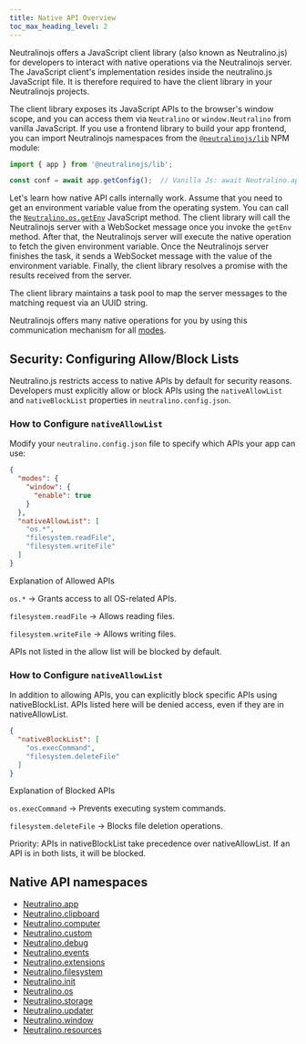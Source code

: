 ```yaml
---
title: Native API Overview
toc_max_heading_level: 2
---
```


Neutralinojs offers a JavaScript client library (also known as Neutralino.js) for developers to interact
with native operations via the Neutralinojs server.
The JavaScript client's implementation resides inside the neutralino.js JavaScript file.
It is therefore required to have the client library in your Neutralinojs projects. 

The client library exposes its JavaScript APIs to the browser's window scope, and you can access them
via `Neutralino` or `window.Neutralino` from vanilla JavaScript. If you use a frontend library to build your app frontend,
you can import Neutralinojs namespaces from the [`@neutralinojs/lib`](https://www.npmjs.com/package/@neutralinojs/lib) NPM module:

```js
import { app } from '@neutralinojs/lib';

const conf = await app.getConfig();  // Vanilla Js: await Neutralino.app.getConfig()
```

Let's learn how native API calls internally work. Assume that you need to get an environment variable value from the operating system. 
You can call the [`Neutralino.os.getEnv`](../api/os.md#osgetenvkey)
JavaScript method. The client library will call the Neutralinojs server with a WebSocket message once you invoke
the `getEnv` method. After that, the Neutralinojs server will execute the native operation to fetch the given
environment variable.
Once the Neutralinojs server finishes the task, it sends a WebSocket message with the value of the environment variable.
Finally, the client library resolves a promise with the results received from the server.

The client library maintains a task pool to map the server messages to the matching request via an UUID string.

Neutralinojs offers many native operations for you by using this communication mechanism for all [modes](../configuration/modes).

## Security: Configuring Allow/Block Lists  

Neutralino.js restricts access to native APIs by default for security reasons. Developers must explicitly allow or block APIs using the `nativeAllowList` and `nativeBlockList` properties in `neutralino.config.json`.  

### **How to Configure `nativeAllowList`**  
Modify your `neutralino.config.json` file to specify which APIs your app can use:  

```json
{
  "modes": {
    "window": {
      "enable": true
    }
  },
  "nativeAllowList": [
    "os.*",
    "filesystem.readFile",
    "filesystem.writeFile"
  ]
}
```
Explanation of Allowed APIs

`os.*` → Grants access to all OS-related APIs.

`filesystem.readFile` → Allows reading files.

`filesystem.writeFile` → Allows writing files.

APIs not listed in the allow list will be blocked by default.

### **How to Configure `nativeAllowList`**
In addition to allowing APIs, you can explicitly block specific APIs using nativeBlockList. APIs listed here will be denied access, even if they are in nativeAllowList.

```json
{
  "nativeBlockList": [
    "os.execCommand",
    "filesystem.deleteFile"
  ]
}
```
Explanation of Blocked APIs

`os.execCommand` → Prevents executing system commands.

`filesystem.deleteFile` → Blocks file deletion operations.

Priority: APIs in nativeBlockList take precedence over nativeAllowList. If an API is in both lists, it will be blocked.

## Native API namespaces

- [Neutralino.app](../api/app.md)
- [Neutralino.clipboard](../api/clipboard.md)
- [Neutralino.computer](../api/computer.md)
- [Neutralino.custom](../api/custom.md)
- [Neutralino.debug](../api/debug.md)
- [Neutralino.events](../api/events.md)
- [Neutralino.extensions](../api/extensions.md)
- [Neutralino.filesystem](../api/filesystem.md)
- [Neutralino.init](../api/init.md)
- [Neutralino.os](../api/os.md)
- [Neutralino.storage](../api/storage.md)
- [Neutralino.updater](../api/updater.md)
- [Neutralino.window](../api/window.md)
- [Neutralino.resources](../api/resources.md)

